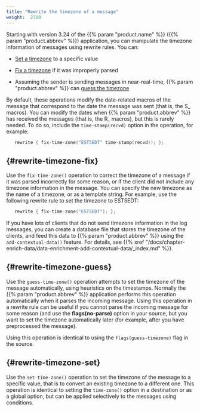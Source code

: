 ```yaml
---
title: "Rewrite the timezone of a message"
weight:  2700
---
```

<!-- DISCLAIMER: This file is based on the syslog-ng Open Source Edition documentation https://github.com/balabit/syslog-ng-ose-guides/commit/2f4a52ee61d1ea9ad27cb4f3168b95408fddfdf2 and is used under the terms of The syslog-ng Open Source Edition Documentation License. The file has been modified by Axoflow. -->

Starting with version 3.24 of the {{% param "product.name" %}} ({{% param "product.abbrev" %}}) application, you can manipulate the timezone information of messages using rewrite rules. You can:

  - [Set a timezone](#rewrite-timezone-set) to a specific value

  - [Fix a timezone](#rewrite-timezone-fix) if it was improperly parsed

  - Assuming the sender is sending messages in near-real-time, {{% param "product.abbrev" %}} can [guess the timezone](#rewrite-timezone-guess)

By default, these operations modify the date-related macros of the message that correspond to the date the message was sent (that is, the S_ macros). You can modify the dates when {{% param "product.abbrev" %}} has received the messages (that is, the R_ macros), but this is rarely needed. To do so, include the `time-stamp(recvd)` option in the operation, for example:

```c
   rewrite { fix-time-zone("EST5EDT" time-stamp(recvd)); };

```


## {#rewrite-timezone-fix}

Use the `fix-time-zone()` operation to correct the timezone of a message if it was parsed incorrectly for some reason, or if the client did not include any timezone information in the message. You can specify the new timezone as the name of a timezone, or as a template string. For example, use the following rewrite rule to set the timezone to EST5EDT:

```c
   rewrite { fix-time-zone("EST5EDT"); };

```

If you have lots of clients that do not send timezone information in the log messages, you can create a database file that stores the timezone of the clients, and feed this data to {{% param "product.abbrev" %}} using the `add-contextual-data()` feature. For details, see {{% xref "/docs/chapter-enrich-data/data-enrichment-add-contextual-data/_index.md" %}}.



## {#rewrite-timezone-guess}

Use the `guess-time-zone()` operation attempts to set the timezone of the message automatically, using heuristics on the timestamps. Normally the {{% param "product.abbrev" %}} application performs this operation automatically when it parses the incoming message. Using this operation in a rewrite rule can be useful if you cannot parse the incoming message for some reason (and use the **flags(no-parse)** option in your source, but you want to set the timezone automatically later (for example, after you have preprocessed the message).

Using this operation is identical to using the `flags(guess-timezone)` flag in the source.



## {#rewrite-timezone-set}

Use the `set-time-zone()` operation to set the timezone of the message to a specific value, that is to convert an existing timezone to a different one. This operation is identical to setting the `time-zone()` option in a destination or as a global option, but can be applied selectively to the messages using conditions.

